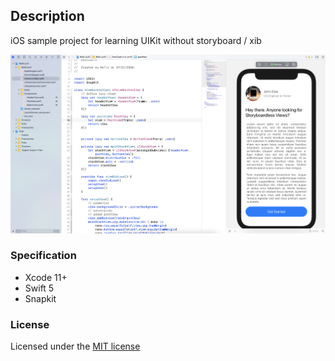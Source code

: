 ## Description
iOS sample project for learning UIKit without storyboard / xib


![screenshot](screenshot.png)

### Specification

- Xcode 11+
- Swift 5
- Snapkit

### License
Licensed under the [MIT license](http://opensource.org/licenses/MIT)
